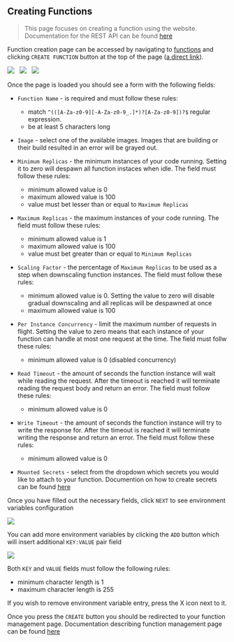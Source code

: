 ## Creating Functions
> This page focuses on creating a function using the website. Documentation for the REST API can be found [here](/api-docs/#/Functions/postFunctions)

Function creation page can be accessed by navigating to [functions](/app/functions) and clicking `CREATE FUNCTION` button at the top of the page ([a direct link](/app/functions/create)).

[![](/static/docs/functions/function_create_navbar_location.png)](/static/docs/functions/function_create_navbar_location.png)
&nbsp;
[![](/static/docs/functions/function_create_button_location.png)](/static/docs/functions/function_create_button_location.png)
&nbsp;
[![](/static/docs/functions/function_create_form_details.png)](/static/docs/functions/function_create_form_details.png)

Once the page is loaded you should see a form with the following fields:

- `Function Name` - is required and must follow these rules: 
    - match `^(([A-Za-z0-9][-A-Za-z0-9_.]*)?[A-Za-z0-9])?$` regular expression.
    - be at least 5 characters long

- `Image` - select one of the available images. Images that are building or their build resulted in an error will be grayed out.

- `Minimum Replicas` - the minimum instances of your code running. Setting it to zero will despawn all function instaces when idle. The field must follow these rules:
    - minimum allowed value is 0
    - maximum allowed value is 100
    - value must bet lesser than or equal to `Maximum Replicas`

- `Maximum Replicas` - the maximum instances of your code running. The field must follow these rules:
    - minimum allowed value is 1
    - maximum allowed value is 100
    - value must bet greater than or equal to `Minimum Replicas`
    
- `Scaling Factor` - the percentage of `Maximum Replicas` to be used as a step when downscaling function instances. The field must follow these rules:
    - minimum allowed value is 0. Setting the value to zero will disable gradual downscaling and all replicas will be despawned at once
    - maximum allowed value is 100

- `Per Instance Concurrency` - limit the maximum number of requests in flight. Setting the value to zero means that each instance of your function can handle at most one request at the time. The field must follw these rules:
    - minimum allowed value is 0 (disabled concurrency)

- `Read Timeout` - the amount of seconds the function instance will wait while reading the request. After the timeout is reached it will terminate reading the request body and return an error. The field must follow these rules:
    - minimum allowed value is 0

- `Write Timeout` - the amount of seconds the function instance will try to write the response for. After the timeout is reached it will terminate writing the response and return an error. The field must follow these rules:
    - minimum allowed value is 0

- `Mounted Secrets` - select from the dropdown which secrets you would like to attach to your function. Documention on how to create secrets can be found [here](/docs/secrets/create)


Once you have filled out the necessary fields, click `NEXT` to see environment variables configuration

[![](/static/docs/functions/function_create_form_env.png)](/static/docs/functions/function_create_form_env.png)

You can add more environment variables by clicking the `ADD` button which will insert additional `KEY:VALUE` pair field

[![](/static/docs/functions/function_create_form_env_entry.png)](/static/docs/functions/function_create_form_env_entry.png)

Both `KEY` and `VALUE` fields must follow the following rules:
   - minimum character length is 1
   - maximum character length is 255 

If you wish to remove environment variable entry, press the X icon next to it.

Once you press the `CREATE` button you should be redirected to your function management page. Documentation describing function management page can be found [here](/docs/functions/manage)